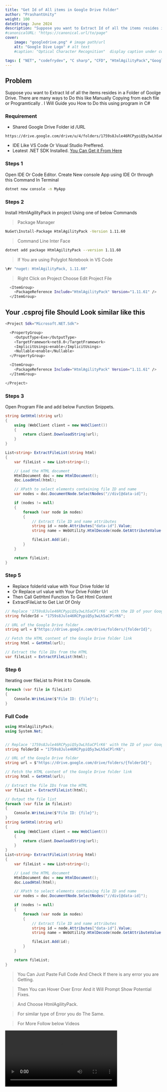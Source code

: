 ```yaml
---
title: "Get Id of All items in Google Drive Folder"
author: "PrashantUnity"
weight: 100
dateString: June 2024  
description: "Suppose you want to Extract Id of all the items resides in a Folder of Goolge Drive. There are many ways to Do this like Manually Copying from each file or Programtically . I Will Guide you How to Do this using program in C# "
#canonicalURL: "https://canonical.url/to/page"
cover:
    image: "googledrive.png" # image path/url
    alt: "Google Dive Logo" # alt text
    #caption: "Optical Character Recognition"  display caption under cover 

tags: [ "NET", "codefrydev", "C sharp", "CFD", "HtmlAgilityPack","Google Drive","ID"]
---
```


## Problem
Suppose you want to Extract Id of all the items resides in a Folder of Goolge Drive. There are many ways to Do this like Manually Copying from each file or Programtically . I Will Guide you How to Do this using program in C#   


### Requirement 
- Shared Google Drive Folder id /URL
```
https://drive.google.com/drive/u/4/folders/1759s8Jule46RCPypiQ5y3wLh5aCPlrK6
```
- IDE Like VS Code Or Visual Studio Preffered.
- Leatest .NET SDK Installed. [You Can Get it From Here](https://dotnet.microsoft.com/en-us/download/visual-studio-sdks)


### Steps 1

Open IDE Or Code Editor. Create New console App using IDE Or through this Command In Terminal
```sh {linenos=true}
dotnet new console -n MyApp
```
### Steps 2

Install HtmlAgilityPack in project Using one of below Commands

> Package Manager
```sh {linenos=true}
NuGet\Install-Package HtmlAgilityPack -Version 1.11.60
```
> Command Line Inter Face
```sh {linenos=true}
dotnet add package HtmlAgilityPack --version 1.11.60
```
> If You are using Polyglot Notebook in VS Code
```sh {linenos=true}
\#r "nuget: HtmlAgilityPack, 1.11.60"
```
> Right Click on Project Choose Edit Project File 
```sh {linenos=true}
  <ItemGroup>
    <PackageReference Include="HtmlAgilityPack" Version="1.11.61" />
  </ItemGroup> 
```

## Your .csproj file Should Look similar like this

```sh {linenos=true}
<Project Sdk="Microsoft.NET.Sdk">

  <PropertyGroup>
    <OutputType>Exe</OutputType>
    <TargetFramework>net8.0</TargetFramework>
    <ImplicitUsings>enable</ImplicitUsings>
    <Nullable>enable</Nullable>
  </PropertyGroup>

  <ItemGroup>
    <PackageReference Include="HtmlAgilityPack" Version="1.11.61" />
  </ItemGroup>

</Project>
```

### Steps 3

Open Program File and add below Function Snippets.

```cs {linenos=true}
string GetHtml(string url)
{
    using (WebClient client = new WebClient())
    {
        return client.DownloadString(url);
    }
}
``` 

```cs {linenos=true}
List<string> ExtractFileList(string html)
{
    var fileList = new List<string>();

    // Load the HTML document
    HtmlDocument doc = new HtmlDocument();
    doc.LoadHtml(html);

    // XPath to select elements containing file ID and name
    var nodes = doc.DocumentNode.SelectNodes("//div[@data-id]");

    if (nodes != null)
    {
        foreach (var node in nodes)
        {
            // Extract file ID and name attributes
            string id = node.Attributes["data-id"].Value;
            string name = WebUtility.HtmlDecode(node.GetAttributeValue("data-tooltip", ""));

            fileList.Add(id);
        }
    }

    return fileList;
}
```

### Step 5

- Replace folderId value with Your Drive folder Id
- Or Replace url value with Your Drive Folder Url
- Then Call GetHtml Function To Get Html Content
- ExtractFileList to Get List Of Only

```cs {linenos=true}
// Replace '1759s8Jule46RCPypiQ5y3wLh5aCPlrK6' with the ID of your Google Drive folder
string folderId = "1759s8Jule46RCPypiQ5y3wLh5aCPlrK6";

// URL of the Google Drive folder
string url = $"https://drive.google.com/drive/folders/{folderId}";

// Fetch the HTML content of the Google Drive folder link
string html = GetHtml(url);

// Extract the file IDs from the HTML
var fileList = ExtractFileList(html);
```

### Step 6

Iterating over fileList to Print it to Console.

```cs {linenos=true}
foreach (var file in fileList)
{
    Console.WriteLine($"File ID: {file}");
}
```

### Full Code

```cs {linenos=true}
using HtmlAgilityPack; 
using System.Net;


// Replace '1759s8Jule46RCPypiQ5y3wLh5aCPlrK6' with the ID of your Google Drive folder
string folderId = "1759s8Jule46RCPypiQ5y3wLh5aCPlrK6";

// URL of the Google Drive folder
string url = $"https://drive.google.com/drive/folders/{folderId}";

// Fetch the HTML content of the Google Drive folder link
string html = GetHtml(url);

// Extract the file IDs from the HTML
var fileList = ExtractFileList(html);

// Output the file list
foreach (var file in fileList)
{
    Console.WriteLine($"File ID: {file}");
}
string GetHtml(string url)
{
    using (WebClient client = new WebClient())
    {
        return client.DownloadString(url);
    }
}
List<string> ExtractFileList(string html)
{
    var fileList = new List<string>();

    // Load the HTML document
    HtmlDocument doc = new HtmlDocument();
    doc.LoadHtml(html);

    // XPath to select elements containing file ID and name
    var nodes = doc.DocumentNode.SelectNodes("//div[@data-id]");

    if (nodes != null)
    {
        foreach (var node in nodes)
        {
            // Extract file ID and name attributes
            string id = node.Attributes["data-id"].Value;
            string name = WebUtility.HtmlDecode(node.GetAttributeValue("data-tooltip", ""));

            fileList.Add(id);
        }
    }

    return fileList;
}
```

> You Can Just Paste Full Code And Check If there is any error you are Getting.

> Then You can Hover Over Error And it Will Prompt Show Potential Fixes.

> And Choose HtmlAgilityPack.

> For similar type of Error you do The Same.

> For More Follow below Videos

<video width="360" height="180" controls auto="false">
  <source src="./drive.mp4" type="video/mp4" >
  Your browser does not support the video tag.
</video>